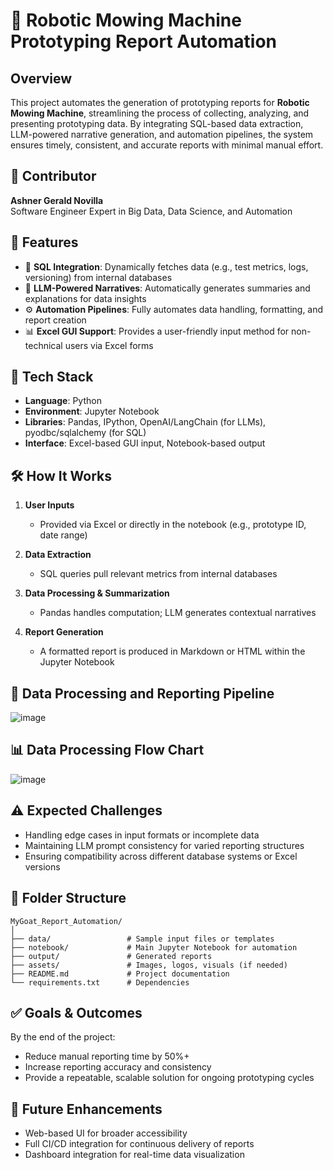 # 🐐 Robotic Mowing Machine Prototyping Report Automation

## Overview  
This project automates the generation of prototyping reports for **Robotic Mowing Machine**, streamlining the process of collecting, analyzing, and presenting prototyping data. By integrating SQL-based data extraction, LLM-powered narrative generation, and automation pipelines, the system ensures timely, consistent, and accurate reports with minimal manual effort.

## 👤 Contributor  
**Ashner Gerald Novilla**  
Software Engineer 
Expert in Big Data, Data Science, and Automation

## 📌 Features

- 🔄 **SQL Integration**: Dynamically fetches data (e.g., test metrics, logs, versioning) from internal databases  
- 🤖 **LLM-Powered Narratives**: Automatically generates summaries and explanations for data insights  
- ⚙️ **Automation Pipelines**: Fully automates data handling, formatting, and report creation  
- 📊 **Excel GUI Support**: Provides a user-friendly input method for non-technical users via Excel forms  

## 🧰 Tech Stack

- **Language**: Python  
- **Environment**: Jupyter Notebook  
- **Libraries**: Pandas, IPython, OpenAI/LangChain (for LLMs), pyodbc/sqlalchemy (for SQL)  
- **Interface**: Excel-based GUI input, Notebook-based output

## 🛠 How It Works

1. **User Inputs**  
   - Provided via Excel or directly in the notebook (e.g., prototype ID, date range)

2. **Data Extraction**  
   - SQL queries pull relevant metrics from internal databases

3. **Data Processing & Summarization**  
   - Pandas handles computation; LLM generates contextual narratives

4. **Report Generation**  
   - A formatted report is produced in Markdown or HTML within the Jupyter Notebook

## 🪈 Data Processing and Reporting Pipeline
![image](https://github.com/user-attachments/assets/01ff2731-b36d-458e-bb5a-36b478b8c9b2)


## 📊 Data Processing Flow Chart
![image](https://github.com/user-attachments/assets/c4b90670-54a1-4c8e-9bce-93dfef2d75bc)


## ⚠️ Expected Challenges

- Handling edge cases in input formats or incomplete data  
- Maintaining LLM prompt consistency for varied reporting structures  
- Ensuring compatibility across different database systems or Excel versions  

## 📂 Folder Structure  
```
MyGoat_Report_Automation/
│
├── data/                 # Sample input files or templates
├── notebook/             # Main Jupyter Notebook for automation
├── output/               # Generated reports
├── assets/               # Images, logos, visuals (if needed)
├── README.md             # Project documentation
└── requirements.txt      # Dependencies
```

## ✅ Goals & Outcomes

By the end of the project:
- Reduce manual reporting time by 50%+
- Increase reporting accuracy and consistency
- Provide a repeatable, scalable solution for ongoing prototyping cycles

## 📌 Future Enhancements

- Web-based UI for broader accessibility  
- Full CI/CD integration for continuous delivery of reports  
- Dashboard integration for real-time data visualization  
